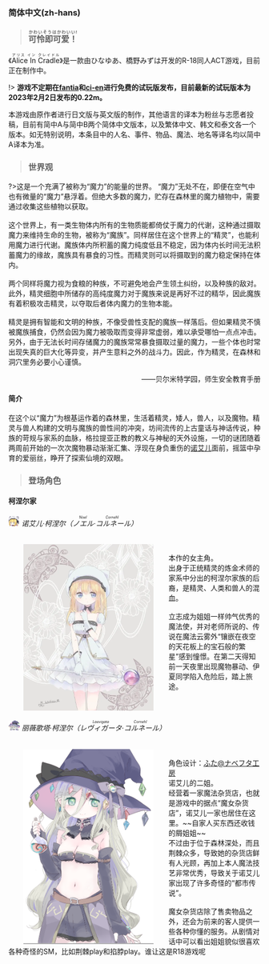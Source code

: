 ### 简体中文(zh-hans)

>### <ruby>可怜即可爱！<rt>かわいそうはかわいい!</rt></ruby>

《<ruby>Alice In Cradle<rt>アリス イン クレイドル</rt></ruby>》是一款由ひなゆあ、橋野みずは开发的R-18同人ACT游戏，目前正在制作中。

!> **游戏不定期在[fantia](https://fantia.jp/posts/1256752)和[ci-en](https://ci-en.dlsite.com/creator/12611/article/637550)进行免费的试玩版发布，目前最新的试玩版本为2023年2月2日发布的0.22m。**

本游戏由原作者进行日文版与英文版的制作，其他语言的译本为粉丝与志愿者投稿，目前有简中A与简中B两个简体中文版本，以及繁体中文、韩文和泰文各一个版本。如无特别说明，本条目中的人名、事件、物品、魔法、地名等译名均以简中A译本为准。

>### 世界观

?>这是一个充满了被称为“魔力”的能量的世界。
“魔力”无处不在，即便在空气中也有微量的“魔力”悬浮着。但绝大多数的魔力，贮存在森林里的魔力植物中，需要通过收集这些植物以获取。
<br><br>
这个世界上，有一类生物体内所有的生物质能都倚仗于魔力的代谢，这种通过摄取魔力来维持生命的生物，被称为“魔族”。同样居住在这个世界上的“精灵”，也能利用魔力进行代谢。魔族体内所积蓄的魔力纯度低且不稳定，因为体内长时间无法积蓄魔力的缘故，魔族具有暴食的习性。而精灵则可以将摄取到的魔力稳定保持在体内。
<br><br>
两个同样将魔力视为食粮的种族，不可避免地会产生领土纠纷，以及种族的敌对。此外，精灵细胞中所储存的高纯度魔力对于魔族来说是再好不过的精华，因此魔族有着积极攻击精灵，以夺取后者体内魔力的生物本能。
<br><br>
精灵是拥有智能和文明的种族，不像受兽性支配的魔族一样落后。但如果精灵不慎被魔族捕食，仍然会因为魔力被吸取而变得非常虚弱，难以承受哪怕一点点冲击。另外，由于无法长时间存储魔力的魔族常常暴食摄取过量的魔力，一些个体也时常出现失真的巨大化等异变，并产生意料之外的战斗力。因此，作为精灵，在森林和洞穴里务必要小心谨慎。
<p align="right">——贝尔米特学园，师生安全教育手册



#### 简介

在这个以“魔力”为根基运作着的森林里，生活着精灵，矮人，兽人，以及魔物。精灵与兽人构建的文明与魔族的兽性间的冲突，坊间流传的上古童话与神话传说，种族的苛规与家系的血脉，格拉提亚正教的教义与神秘的天外设施，一切的谜团随着两周前开始的一次次魔物暴动渐渐汇集、浮现在身负重伤的[诺艾儿](wiki/zh-hans/?id=-诺艾儿·柯涅尔（ノエルnoel·コルネールcornehl）)面前，摇篮中孕育的爱丽丝，睁开了探索仙境的双眼。

>### 登场角色

#### 柯涅尔家

###### <img src="/assets/images/zh-hans/NoelPixel.webp" height="20px"> 诺艾儿·柯涅尔（<ruby>ノエル<rt>Noel</rt>·コルネール<rt>Cornehl</rt></ruby>）

<table><img align="left" src="/assets/images/zh-hans/NoelCornehl.webp" width="260px" hspace="30px"><br>本作的女主角。<br>出身于正统精灵的炼金术师的家系中分出的柯涅尔家族的后裔，是精灵、人类和兽人的混血。<br><br>立志成为姐姐一样帅气优秀的魔法使，并对老师所说的、传说在魔法云雾外“镶嵌在夜空的天花板上的宝石般的繁星”感到憧憬。在第二天得知前一天夜里出现魔物暴动、伊夏同学陷入危险后，踏上旅途。</table>

###### <img src="/assets/images/zh-hans/LaevigataPixel.webp" height="20px"> 丽薇歌塔·柯涅尔（<ruby>レヴィガータ<rt>Laevigata</rt>·コルネール<rt>Cornehl</rt></ruby>）

<table><img align="left" src="/assets/images/zh-hans/LaevigataCornehl.webp" width="260px" hspace="30px"><br>角色设计：<a target="_blank" rel="nofollow noreferrer noopener" class="external text" href="https://twitter.com/futausa155">ふた@ナベフタ工房</a><br>诺艾儿的二姐。<br>经营着一家魔法杂货店，也就是游戏中的据点“魔女杂货店”，诺艾儿一家也居住在这里。~~自家人买东西还收钱的屑姐姐~~<br>不过由于位于森林深处，而且荆棘众多，导致她的杂货店鲜有人光顾，再加上本人魔法技艺非常优秀，导致关于诺艾儿家出现了许多奇怪的“都市传说”。<br><br>魔女杂货店除了售卖物品之外，还会为前来的客人提供一些各种你懂的服务。从剧情对话中可以看出姐姐貌似很喜欢各种奇怪的SM，比如荆棘play和掐脖play。谁让这是R18游戏呢</table>

